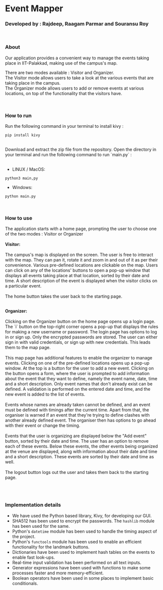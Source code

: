 # Event Mapper

### Developed by : Rajdeep, Raagam Parmar and Souransu Roy

<br>

### About

Our application provides a convenient way to manage the events taking place in IIT-Palakkad, making use of the campus's map.

There are two modes available : Visitor and Organizer. <br>
The Visitor mode allows users to take a look at the various events that are taking place in the campus.<br>
The Organizer mode allows users to add or remove events at various locations, on top of the functionality that the visitors have.

<br>

### How to run

Run the following command in your terminal to install kivy :
```
pip install kivy
```
<br>
Download and extract the zip file from the repository. Open the directory in your terminal and run the following command to run `main.py` :
<br><br>

- LINUX / MacOS:
```
python3 main,py
```

- Windows:
```
python main.py
```



<br>

### How to use

The application starts with a home page, prompting the user to choose one of the two modes : Visitor or Organizer
<br><br>
<b> Visitor: </b><br><br>
The campus's map is displayed on the screen. The user is free to interact with the map. They can pan it, rotate it and zoom in and out of it as per their convenience. Various pre-defined locations are clickable on the map. Users can click on any of the locations' buttons to open a pop-up window that displays all events taking place at that location, sorted by their date and time. A short description of the event is displayed when the visitor clicks on a particular event. <br><br>
The home button takes the user back to the starting page.

<br>
<b> Organizer: </b><br><br>
Clicking on the Organizer button on the home page opens up a login page. The `i` button on the top-right corner opens a pop-up that displays the rules for making a new username or password. The login page has options to log in or sign up. Only the encrypted passwords are stored. The user can either sign in with valid credentials, or sign up with new credentials. This leads them to the map page.<br><br>
This map page has additional features to enable the organizer to manage events. Clicking on one of the pre-defined locations opens up a pop-up window. At the top is a button for the user to add a new event. Clicking on the button opens a form, where the user is prompted to add information about the event that they want to define, namely the event name, date, time and a short description. Only event names that don't already exist can be defined. A validation is performed on the entered date and time, and the new event is added to the list of events.<br><br>
Events whose names are already taken cannot be defined, and an event must be defined with timings after the current time. Apart from that, the organiser is warned if an event that they're trying to define clashes with another already defined event. The organiser then has options to go ahead with their event or change the timing.<br><br>
Events that the user is organizing are displayed below the "Add event" button, sorted by their date and time. The user has an option to remove each of these events. Below these events, the other events being organized at the venue are displayed, along with information about their date and time and a short description. These events are sorted by their date and time as well.<br><br>
The logout button logs out the user and takes them back to the starting page.

<br><br>

### Implementation details

- We have used the Python based library, Kivy, for developing our GUI.
- SHA512 has been used to encrypt the passwords. The `hashlib` module has been used for the same.
- Python's `datetime` module has been used to handle the timing aspect of the project.
- Python's `functools` module has been used to enable an efficient functionality for the landmark buttons.
- Dictionaries have been used to implement hash tables on the events to enable fast look-ups.
- Real-time input validation has been performed on all text inputs.
- Generator expressions have been used with functions to make some processes faster and more memory-efficient.
- Boolean operators have been used in some places to implement basic conditionals.
